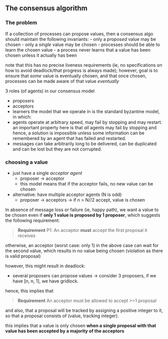 
## The consensus algorithm
### The problem
If a collection of processes can propose values, then a consensus algo should maintain the following invariants: 
	- only a _proposed_ value may be chosen 
	- only a _single_ value may be chosen 
	- processes should be able to learn the chosen value
	- a process never learns that a value has been chosen unless it actually has been 

note that this has no precise liveness requirements (ie, no specifications on how to avoid deadlock/that progress is always made); however, goal is to ensure that _some_ value is eventually chosen, and that once chosen, processes can be made aware of that value _eventually_

3 roles (of agents) in our consensus model 
- proposers 
- acceptors 
- learners 
the model that we operate in is the standard byzantine model, in which: 
- agents operate at arbitrary speed, may fail by stopping and may restart. an important property here is that *all* agents may fail by stopping and hence, a solution is impossible unless some information can be remembered by an agent that has failed and restarted. 
- messages can take arbitrarily long to be delivered, can be duplicated and can be lost but they are not corrupted.

### choosing a value  
- just have a single *acceptor agent* 
	- proposer -> acceptor 
	- this model means that if the acceptor fails, no new value can be chosen
- alternative: have multiple acceptor agents (N is odd) 
	- proposer -> acceptors -> if n > N//2 accept, value is chosen 

In absence of message loss or failure (ie, happy path), we want a value to be chosen even if **only 1 value is proposed by 1 proposer**, which suggests the following requirement: 

> **Requirement**
> P1: An acceptor **must** accept the first proposal it receives

otherwise, an acceptor (worst case: only 1) in the above case can wait for the second value, which results in no value being chosen (violation as there is valid proposal)

however, this might result in deadlock: 
- several proposers can propose values -> consider 3 proposers, if we have [n, n, 1], we have gridlock. 

hence, this implies that

> **Requirement**
> An acceptor must be allowed to accept >=1 proposal

and also, that a proposal will be tracked by assigning a positive integer to it, so that a proposal consists of (value, tracking integer). 

this implies that a value is only chosen **when a single proposal with that value has been accepted by a majority of the acceptors**